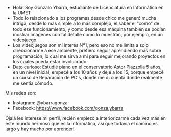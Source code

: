 - Hola! Soy Gonzalo Ybarra, estudiante de Licenciatura en Informática en la UMET
- Todo lo relacionado a los programas desde chico me generó mucha intriga, desde lo más simple a lo más complejo, el saber
el "como" de todo ese funcionamiento, y como desde esa máquina también se podían mostrar imágenes con tal detalle como lo
muestran, por ejemplo, en un videojuego.
- Los videojuegos son mi interés Nº1, pero eso no me limita a solo direccionarme a ese ambiente, prefiero seguir aprendiendo
más sobre programación, lo cual me sirva a mi para seguir mejorando proyectos en los cuales pueda estar involucrado.
- Dato curioso: Estudié piano en el conservatorio Astor Piazzolla 5 años, en un nivel inicial, empecé a los 10 años y dejé a los 15,
porque empecé un curso de Reparación de PC's, donde me dí cuenta donde realmente me sentía cómodo.

Mis redes son:
- Instagram: @ybarragonza
- Facebook: https://www.facebook.com/gonza.ybarra

Ojalá les interese mi perfil, recién empiezo a interiorizarme cada vez más en este mundo hermoso que es la informática, así que todavía
el camino es largo y hay mucho por aprender!
